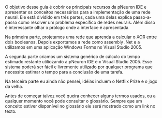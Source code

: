 O objetivo desse guia é cobrir os principais recursos da pNeuron IDE e apresentar os conceitos necessários para a implementação de uma rede neural. Ele está dividido em três partes, cada uma delas explica passo-a-passo como resolver um problema específico de redes neurais. Além disso é interessante olhar o prólogo onde a interface é apresentada.

Na primeira parte, projetamos uma rede que aprenda a calcular o XOR entre dois booleanos. Depois exportamos a rede como assembly .Net e a utilizamos em uma aplicação Windows Forms no Visual Studio 2005.

A segunda parte criamos um sistema genérico de cálculo do tempo estimado restante utiliozando a pNeuron IDE e o Visual Studio 2005. Esse sistema poderá ser fácil e livremente utilizado por qualquer programa que necessite estimar o tempo para a conclusão de uma tarefa.

Na terceira parte eu ainda não pensei, idéias incluem o Netflix Prize e o jogo da velha.

Antes de começar talvez você queira conhecer alguns termos usados, ou a qualquer momento você pode consultar o glossário. Sempre que um conceito estiver disponível no glossário ele será mostrado como um link no texto.